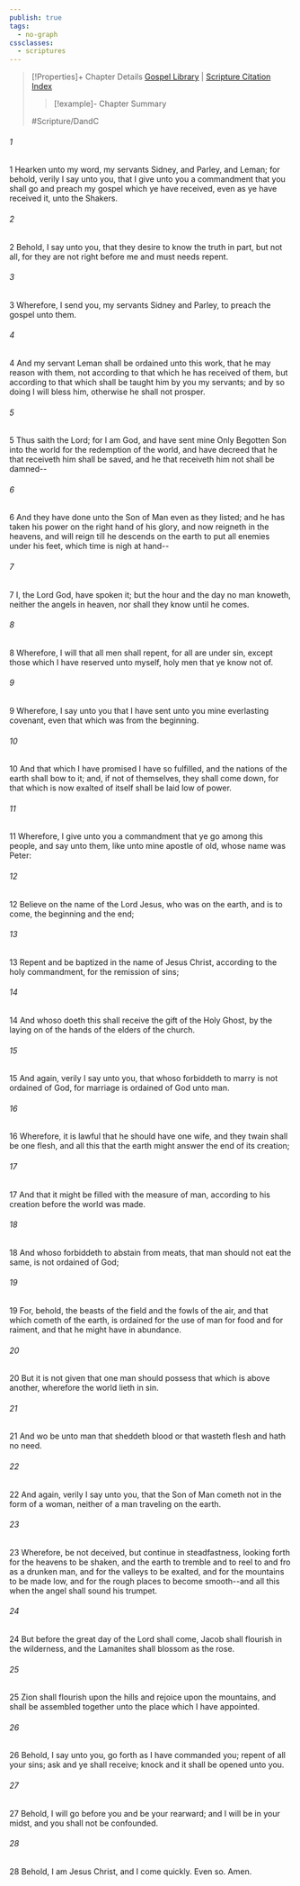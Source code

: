 ```yaml
---
publish: true
tags:
  - no-graph
cssclasses:
  - scriptures
---
```

>[!Properties]+ Chapter Details
>[Gospel Library](https://churchofjesuschrist.org/study/scriptures/dc-testament/dc/49?lang=eng)    |    [Scripture Citation Index](https://scriptures.byu.edu/#12e31::c12e31)
>>[!example]- Chapter Summary
>> 
> 
>
>#Scripture/DandC
###### 1
1 Hearken unto my word, my servants Sidney, and Parley, and Leman; for behold, verily I say unto you, that I give unto you a commandment that you shall go and preach my gospel which ye have received, even as ye have received it, unto the Shakers.
###### 2
2 Behold, I say unto you, that they desire to know the truth in part, but not all, for they are not right before me and must needs repent.
###### 3
3 Wherefore, I send you, my servants Sidney and Parley, to preach the gospel unto them.
###### 4
4 And my servant Leman shall be ordained unto this work, that he may reason with them, not according to that which he has received of them, but according to that which shall be taught him by you my servants; and by so doing I will bless him, otherwise he shall not prosper.
###### 5
5 Thus saith the Lord; for I am God, and have sent mine Only Begotten Son into the world for the redemption of the world, and have decreed that he that receiveth him shall be saved, and he that receiveth him not shall be damned--
###### 6
6 And they have done unto the Son of Man even as they listed; and he has taken his power on the right hand of his glory, and now reigneth in the heavens, and will reign till he descends on the earth to put all enemies under his feet, which time is nigh at hand--
###### 7
7 I, the Lord God, have spoken it; but the hour and the day no man knoweth, neither the angels in heaven, nor shall they know until he comes.
###### 8
8 Wherefore, I will that all men shall repent, for all are under sin, except those which I have reserved unto myself, holy men that ye know not of.
###### 9
9 Wherefore, I say unto you that I have sent unto you mine everlasting covenant, even that which was from the beginning.
###### 10
10 And that which I have promised I have so fulfilled, and the nations of the earth shall bow to it; and, if not of themselves, they shall come down, for that which is now exalted of itself shall be laid low of power.
###### 11
11 Wherefore, I give unto you a commandment that ye go among this people, and say unto them, like unto mine apostle of old, whose name was Peter:
###### 12
12 Believe on the name of the Lord Jesus, who was on the earth, and is to come, the beginning and the end;
###### 13
13 Repent and be baptized in the name of Jesus Christ, according to the holy commandment, for the remission of sins;
###### 14
14 And whoso doeth this shall receive the gift of the Holy Ghost, by the laying on of the hands of the elders of the church.
###### 15
15 And again, verily I say unto you, that whoso forbiddeth to marry is not ordained of God, for marriage is ordained of God unto man.
###### 16
16 Wherefore, it is lawful that he should have one wife, and they twain shall be one flesh, and all this that the earth might answer the end of its creation;
###### 17
17 And that it might be filled with the measure of man, according to his creation before the world was made.
###### 18
18 And whoso forbiddeth to abstain from meats, that man should not eat the same, is not ordained of God;
###### 19
19 For, behold, the beasts of the field and the fowls of the air, and that which cometh of the earth, is ordained for the use of man for food and for raiment, and that he might have in abundance.
###### 20
20 But it is not given that one man should possess that which is above another, wherefore the world lieth in sin.
###### 21
21 And wo be unto man that sheddeth blood or that wasteth flesh and hath no need.
###### 22
22 And again, verily I say unto you, that the Son of Man cometh not in the form of a woman, neither of a man traveling on the earth.
###### 23
23 Wherefore, be not deceived, but continue in steadfastness, looking forth for the heavens to be shaken, and the earth to tremble and to reel to and fro as a drunken man, and for the valleys to be exalted, and for the mountains to be made low, and for the rough places to become smooth--and all this when the angel shall sound his trumpet.
###### 24
24 But before the great day of the Lord shall come, Jacob shall flourish in the wilderness, and the Lamanites shall blossom as the rose.
###### 25
25 Zion shall flourish upon the hills and rejoice upon the mountains, and shall be assembled together unto the place which I have appointed.
###### 26
26 Behold, I say unto you, go forth as I have commanded you; repent of all your sins; ask and ye shall receive; knock and it shall be opened unto you.
###### 27
27 Behold, I will go before you and be your rearward; and I will be in your midst, and you shall not be confounded.
###### 28
28 Behold, I am Jesus Christ, and I come quickly. Even so. Amen.
